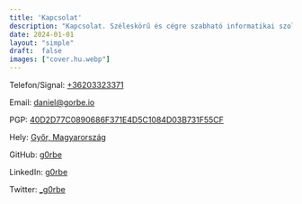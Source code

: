 ```yaml
---
title: 'Kapcsolat'
description: "Kapcsolat. Széleskörű és cégre szabható informatikai szolgáltatások, jól működő és költséghatékony informatikai háttér biztosítása."
date: 2024-01-01
layout: "simple"
draft:  false
images: ["cover.hu.webp"]
---
```


Telefon/Signal: [+36203323371](tel:+36203323371)

Email: [daniel@gorbe.io](mailto:daniel@gorbe.io)

PGP: [40D2D77C0890686F371E4D5C1084D03B731F55CF](https://www.gorbe.io/keys/40D2D77C0890686F371E4D5C1084D03B731F55CF.txt)

Hely: [Győr, Magyarország](https://www.openstreetmap.org/#map=12/47.6825/17.5998)

GitHub: [g0rbe](https://github.com/g0rbe)

LinkedIn: [g0rbe](https://linkedin.com/in/g0rbe)

Twitter: [_g0rbe](https://twitter.com/_g0rbe)